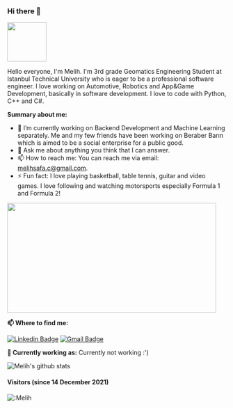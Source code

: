### Hi there 👋

<img src="https://media.giphy.com/media/X5TVGmA2mpfmo/giphy.gif" width="90px"></h2>

Hello everyone, I'm Melih. I'm 3rd grade Geomatics Engineering Student at Istanbul Technical University who is eager to be a professional software engineer. I love working on Automotive, Robotics and App&Game Development, basically in software development. I love to code with Python, C++ and C#.

**Summary about me:**

- 🔭 I’m currently working on Backend Development and Machine Learning separately. Me and my few friends have been working on Beraber Barın which is aimed to be a social enterprise for a public good.
- 💬 Ask me about anything you think that I can answer.
- 📫 How to reach me: You can reach me via email: melihsafa.c@gmail.com.
- ⚡ Fun fact: I love playing basketball, table tennis, guitar and video games. I love following and watching motorsports especially Formula 1 and Formula 2!

<img src="https://i.imgur.com/Pz2cG.gif" width="480" height="252"></h2>

**📫 Where to find me:** 

[![Linkedin Badge](https://img.shields.io/badge/-melihsafacelik-blue?style=flat-square&logo=Linkedin&logoColor=white&link=https://www.linkedin.com/in/melihsafacelik/)](https://www.linkedin.com/in/melihsafacelik/) 
[![Gmail Badge](https://img.shields.io/badge/-melihsafa.c@gmail.com-c14438?style=flat-square&logo=Gmail&logoColor=white&link=mailto:melihsafa.c@gmail.com)](mailto:melihsafa.c@gmail.com)


**💼 Currently working as:** Currently not working :')

![Melih's github stats](https://github-readme-stats.vercel.app/api?username=MelihCelik00&show_icons=true&line_height=30)

#### Visitors (since 14 December 2021)
![:Melih](https://count.getloli.com/get/@:MelihCelik00?theme=rule34)
